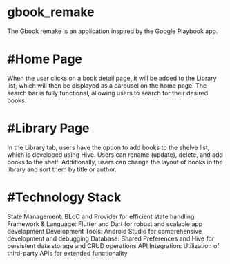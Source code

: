 # gbook_remake
The Gbook remake is an application inspired by the Google Playbook app.

#Home Page
=========
When the user clicks on a book detail page, it will be added to the Library list, which will then be displayed as a carousel on the home page. The search bar is fully functional, allowing users to search for their desired books.

#Library Page
==========
In the Library tab, users have the option to add books to the shelve list, which is developed using Hive. Users can rename (update), delete, and add books to the shelf. Additionally, users can change the layout of books in the library and sort them by title or author.

#Technology Stack
=============
State Management: BLoC and Provider for efficient state handling
Framework & Language: Flutter and Dart for robust and scalable app development
Development Tools: Android Studio for comprehensive development and debugging
Database: Shared Preferences and Hive for persistent data storage and CRUD operations
API Integration: Utilization of third-party APIs for extended functionality
